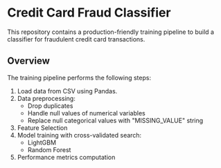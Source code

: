 # Credit Card Fraud Classifier

This repository contains a production-friendly training pipeline to build a classifier for fraudulent credit card transactions.

## Overview

The training pipeline performs the following steps:
1. Load data from CSV using Pandas.
2. Data preprocessing:
    - Drop duplicates
    - Handle null values of numerical variables
    - Replace null categorical values with "MISSING_VALUE" string
3. Feature Selection
4. Model training with cross-validated search:
    - LightGBM
    - Random Forest
5. Performance metrics computation

